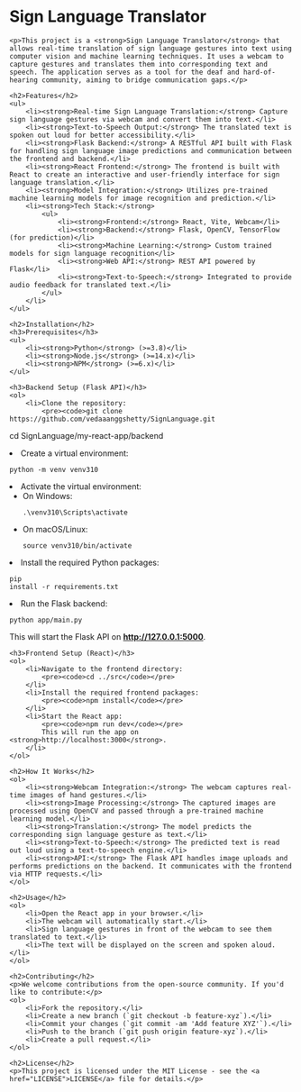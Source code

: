 
<head>
    <meta charset="UTF-8">
    <meta name="viewport" content="width=device-width, initial-scale=1.0">
    <title>Sign Language Translator - README</title>
</head>
<body>
    <h1>Sign Language Translator</h1>

    <p>This project is a <strong>Sign Language Translator</strong> that allows real-time translation of sign language gestures into text using computer vision and machine learning techniques. It uses a webcam to capture gestures and translates them into corresponding text and speech. The application serves as a tool for the deaf and hard-of-hearing community, aiming to bridge communication gaps.</p>

    <h2>Features</h2>
    <ul>
        <li><strong>Real-time Sign Language Translation:</strong> Capture sign language gestures via webcam and convert them into text.</li>
        <li><strong>Text-to-Speech Output:</strong> The translated text is spoken out loud for better accessibility.</li>
        <li><strong>Flask Backend:</strong> A RESTful API built with Flask for handling sign language image predictions and communication between the frontend and backend.</li>
        <li><strong>React Frontend:</strong> The frontend is built with React to create an interactive and user-friendly interface for sign language translation.</li>
        <li><strong>Model Integration:</strong> Utilizes pre-trained machine learning models for image recognition and prediction.</li>
        <li><strong>Tech Stack:</strong>
            <ul>
                <li><strong>Frontend:</strong> React, Vite, Webcam</li>
                <li><strong>Backend:</strong> Flask, OpenCV, TensorFlow (for prediction)</li>
                <li><strong>Machine Learning:</strong> Custom trained models for sign language recognition</li>
                <li><strong>Web API:</strong> REST API powered by Flask</li>
                <li><strong>Text-to-Speech:</strong> Integrated to provide audio feedback for translated text.</li>
            </ul>
        </li>
    </ul>

    <h2>Installation</h2>
    <h3>Prerequisites</h3>
    <ul>
        <li><strong>Python</strong> (>=3.8)</li>
        <li><strong>Node.js</strong> (>=14.x)</li>
        <li><strong>NPM</strong> (>=6.x)</li>
    </ul>

    <h3>Backend Setup (Flask API)</h3>
    <ol>
        <li>Clone the repository:
            <pre><code>git clone https://github.com/vedaaanggshetty/SignLanguage.git
cd SignLanguage/my-react-app/backend</code></pre>
        </li>
        <li>Create a virtual environment:
            <pre><code>python -m venv venv310</code></pre>
        </li>
        <li>Activate the virtual environment:
            <ul>
                <li>On Windows:
                    <pre><code>.\venv310\Scripts\activate</code></pre>
                </li>
                <li>On macOS/Linux:
                    <pre><code>source venv310/bin/activate</code></pre>
                </li>
            </ul>
        </li>
        <li>Install the required Python packages:
            <pre><code>pip install -r requirements.txt</code></pre>
        </li>
        <li>Run the Flask backend:
            <pre><code>python app/main.py</code></pre>
            This will start the Flask API on <strong>http://127.0.0.1:5000</strong>.
        </li>
    </ol>

    <h3>Frontend Setup (React)</h3>
    <ol>
        <li>Navigate to the frontend directory:
            <pre><code>cd ../src</code></pre>
        </li>
        <li>Install the required frontend packages:
            <pre><code>npm install</code></pre>
        </li>
        <li>Start the React app:
            <pre><code>npm run dev</code></pre>
            This will run the app on <strong>http://localhost:3000</strong>.
        </li>
    </ol>

    <h2>How It Works</h2>
    <ol>
        <li><strong>Webcam Integration:</strong> The webcam captures real-time images of hand gestures.</li>
        <li><strong>Image Processing:</strong> The captured images are processed using OpenCV and passed through a pre-trained machine learning model.</li>
        <li><strong>Translation:</strong> The model predicts the corresponding sign language gesture as text.</li>
        <li><strong>Text-to-Speech:</strong> The predicted text is read out loud using a text-to-speech engine.</li>
        <li><strong>API:</strong> The Flask API handles image uploads and performs predictions on the backend. It communicates with the frontend via HTTP requests.</li>
    </ol>

    <h2>Usage</h2>
    <ol>
        <li>Open the React app in your browser.</li>
        <li>The webcam will automatically start.</li>
        <li>Sign language gestures in front of the webcam to see them translated to text.</li>
        <li>The text will be displayed on the screen and spoken aloud.</li>
    </ol>

    <h2>Contributing</h2>
    <p>We welcome contributions from the open-source community. If you'd like to contribute:</p>
    <ol>
        <li>Fork the repository.</li>
        <li>Create a new branch (`git checkout -b feature-xyz`).</li>
        <li>Commit your changes (`git commit -am 'Add feature XYZ'`).</li>
        <li>Push to the branch (`git push origin feature-xyz`).</li>
        <li>Create a pull request.</li>
    </ol>

    <h2>License</h2>
    <p>This project is licensed under the MIT License - see the <a href="LICENSE">LICENSE</a> file for details.</p>
</body>

